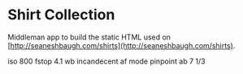 # Shirt Collection

Middleman app to build the static HTML used on [http://seaneshbaugh.com/shirts](http://seaneshbaugh.com/shirts).

iso 800
fstop 4.1
wb incandecent
af mode pinpoint
ab 7 1/3
